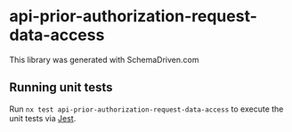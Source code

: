 
# api-prior-authorization-request-data-access

This library was generated with SchemaDriven.com

## Running unit tests

Run `nx test api-prior-authorization-request-data-access` to execute the unit tests via [Jest](https://jestjs.io).

